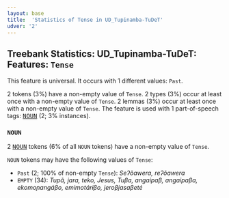 ```yaml
---
layout: base
title:  'Statistics of Tense in UD_Tupinamba-TuDeT'
udver: '2'
---
```


## Treebank Statistics: UD_Tupinamba-TuDeT: Features: `Tense`

This feature is universal.
It occurs with 1 different values: `Past`.

2 tokens (3%) have a non-empty value of `Tense`.
2 types (3%) occur at least once with a non-empty value of `Tense`.
2 lemmas (3%) occur at least once with a non-empty value of `Tense`.
The feature is used with 1 part-of-speech tags: <tt><a href="tpn_tudet-pos-NOUN.html">NOUN</a></tt> (2; 3% instances).

### `NOUN`

2 <tt><a href="tpn_tudet-pos-NOUN.html">NOUN</a></tt> tokens (6% of all `NOUN` tokens) have a non-empty value of `Tense`.

`NOUN` tokens may have the following values of `Tense`:

* `Past` (2; 100% of non-empty `Tense`): <em>Seʔõawera, reʔõawera</em>
* `EMPTY` (34): <em>Tupã, jara, teko, Jesus, Tuβa, angaipaβ, angaipaβa, ekomoɲangáβo, emimotárɨβo, jeroβjasaβeté</em>

